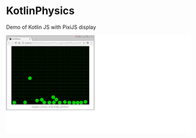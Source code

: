 # KotlinPhysics
Demo of Kotlin JS with PixiJS display

![Alt text](/docs/screenshot.png?raw=true "Screenshot")
